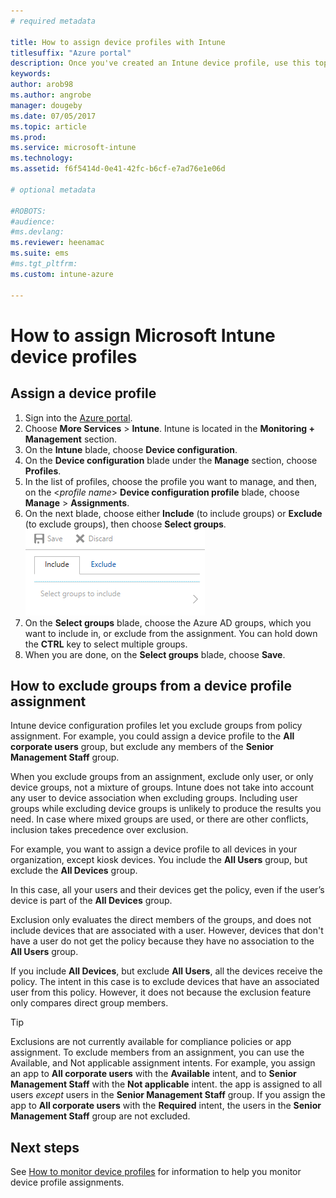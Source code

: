 ```yaml
---
# required metadata

title: How to assign device profiles with Intune
titlesuffix: "Azure portal"
description: Once you've created an Intune device profile, use this topic to learn how to assign it to devices."
keywords:
author: arob98
ms.author: angrobe
manager: dougeby
ms.date: 07/05/2017
ms.topic: article
ms.prod:
ms.service: microsoft-intune
ms.technology:
ms.assetid: f6f5414d-0e41-42fc-b6cf-e7ad76e1e06d

# optional metadata

#ROBOTS:
#audience:
#ms.devlang:
ms.reviewer: heenamac
ms.suite: ems
#ms.tgt_pltfrm:
ms.custom: intune-azure

---
```


# How to assign Microsoft Intune device profiles

## Assign a device profile

1. Sign into the [Azure portal](https://portal.azure.com).
2. Choose **More Services** > **Intune**. Intune is located in the **Monitoring + Management** section.
3. On the **Intune** blade, choose **Device configuration**.
2. On the **Device configuration** blade under the **Manage** section, choose **Profiles**.
2. In the list of profiles, choose the profile you want to manage, and then, on the <*profile name*> **Device configuration profile** blade, choose **Manage** > **Assignments**.
3. On the next blade, choose either **Include** (to include groups) or **Exclude** (to exclude groups), then choose **Select groups**.
![Include and exclude groups from a profile assignment.](./media/group-include-exclude.png)
4. On the **Select groups** blade, choose the Azure AD groups, which you want to include in, or exclude from the assignment. You can hold down the **CTRL** key to select multiple groups.
4. When you are done, on the **Select groups** blade, choose **Save**.



## How to exclude groups from a device profile assignment

Intune device configuration profiles let you exclude groups from policy assignment. For example, you could assign a device profile to the **All corporate users** group, but exclude any members of the **Senior Management Staff** group.

When you exclude groups from an assignment, exclude only user, or only device groups, not a mixture of groups. Intune does not take into account any user to device association when excluding groups. Including user groups while excluding device groups is unlikely to produce the results you need. 
In case where mixed groups are used, or there are other conflicts, inclusion takes precedence over exclusion.

For example, you want to assign a device profile to all devices in your organization, except kiosk devices. You include the **All Users** group, but exclude the **All Devices** group.

In this case, all your users and their devices get the policy, even if the user’s device is part of the **All Devices** group. 

Exclusion only evaluates the direct members of the groups, and does not include devices that are associated with a user. However, devices that don't have a user do not get the policy because they have no association to the **All Users** group. 

If you include **All Devices**, but exclude **All Users**, all the devices receive the policy. The intent in this case is to exclude devices that have an associated user from this policy. However, it does not because the exclusion feature only compares direct group members. 

>[!Tip]
>Exclusions are not currently available for compliance policies or app assignment. 
>To exclude members from an assignment, you can use the Available, and Not applicable assignment intents. For example, you assign an app to **All corporate users** with the **Available** intent, and to **Senior Management Staff** with the **Not applicable** intent. the app is assigned to all users *except* users in the **Senior Management Staff** group. If you assign the app to **All corporate users** with the **Required** intent, the users in the **Senior Management Staff** group are not excluded.
 
 	
## Next steps
See [How to monitor device profiles](device-profile-monitor.md) for information to help you monitor device profile assignments.
